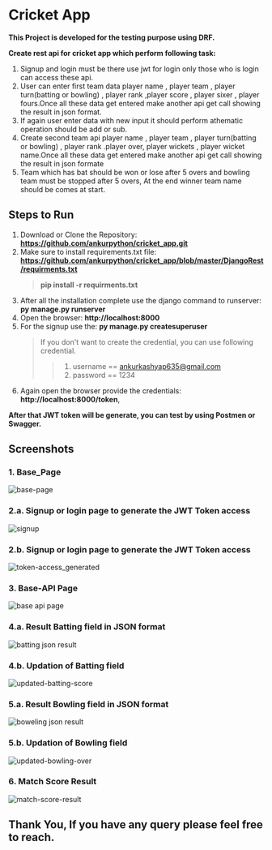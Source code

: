 # Cricket App
**This Project is developed for the testing purpose using DRF.**

**Create rest api for cricket app which perform following task:**
1. Signup and login must be there use jwt for login only those who is login can access these api.
2. User can enter first team data player name , player team , player turn(batting or bowling) , player rank ,player score , player sixer , player fours.Once all these data get entered make another api get call showing the result in json format. 
3. If again user enter data with new input it should perform athematic operation should be add or sub.
4. Create second team api player name , player team , player turn(batting or bowling) , player rank .player over, player wickets , player wicket name.Once all these data get entered make another api get call showing the result in json formate
5. Team which has bat should be won or lose after 5 overs and bowling team must be stopped after 5 overs, At the end winner team name should be comes at start.


## Steps to Run 
1. Download or Clone the Repository:    **https://github.com/ankurpython/cricket_app.git**
2. Make sure to install requirements.txt file:   **https://github.com/ankurpython/cricket_app/blob/master/DjangoRest/requirments.txt**
   > **pip install -r requirments.txt**
4. After all the installation complete use the django command to runserver:   **py manage.py runserver**
5. Open the browser: **http://localhost:8000**
6. For the signup use the: **py manage.py createsuperuser**
      > If you don't want to  create the credential, you can use following credential.
      >> 1. username == ankurkashyap635@gmail.com
      >> 2. password == 1234
7. Again open the browser provide the credentials: **http://localhost:8000/token**, 

**After that JWT token will be generate, you can test by using Postmen or Swagger.**

## Screenshots

### 1. **Base_Page**

![base-page](https://user-images.githubusercontent.com/48859058/124356798-af752700-dc35-11eb-8792-70c18e0e34d0.png)


### 2.a. **Signup or login page to generate the JWT Token access**

![signup](https://user-images.githubusercontent.com/48859058/124356840-e6e3d380-dc35-11eb-9895-047d27729ff9.png)

### 2.b. **Signup or login page to generate the JWT Token access**

![token-access_generated](https://user-images.githubusercontent.com/48859058/124356875-375b3100-dc36-11eb-9bf4-7144e985eb11.png)

### 3. **Base-API Page**

![base api page](https://user-images.githubusercontent.com/48859058/124357110-67ef9a80-dc37-11eb-9783-809ecfcca21a.png)

### 4.a. **Result Batting field in JSON format**

![batting json result](https://user-images.githubusercontent.com/48859058/124357118-763db680-dc37-11eb-8e37-865cd9f28bcf.png)

### 4.b. **Updation of Batting field**

![updated-batting-score](https://user-images.githubusercontent.com/48859058/124357246-1c89bc00-dc38-11eb-813e-cd7618a2c77f.png)

### 5.a. **Result Bowling field in JSON format**

![boweling json result](https://user-images.githubusercontent.com/48859058/124357290-64a8de80-dc38-11eb-8035-b77f3e1e1ddb.png)

### 5.b. **Updation of Bowling field**

![updated-bowling-over](https://user-images.githubusercontent.com/48859058/124357336-899d5180-dc38-11eb-88eb-0103f58f1a31.png)

### 6. **Match Score Result**

![match-score-result](https://user-images.githubusercontent.com/48859058/124357397-e436ad80-dc38-11eb-844f-127f144d0cdf.png)

## Thank You, If you have any query please feel free to reach.

